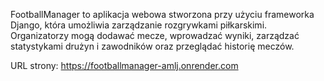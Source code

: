FootballManager to aplikacja webowa stworzona przy użyciu frameworka Django, która umożliwia zarządzanie rozgrywkami piłkarskimi. Organizatorzy mogą dodawać mecze, wprowadzać wyniki, zarządzać statystykami drużyn i zawodników oraz przeglądać historię meczów.

URL strony: https://footballmanager-amlj.onrender.com
